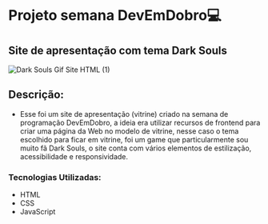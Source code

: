 # Projeto semana DevEmDobro💻
## Site de apresentação com tema Dark Souls
![Dark Souls Gif Site HTML (1)](https://user-images.githubusercontent.com/118562657/228303222-5fe75423-6df9-4592-a1c5-150ab2db7784.gif)
## Descrição:
- Esse foi um site de apresentação (vitrine) criado na semana de programação DevEmDobro, a ideia era utilizar recursos de frontend para criar uma página da Web no modelo de vitrine, nesse caso o tema escolhido para ficar em vitrine, foi um game que particularmente sou muito fã Dark Souls, o site conta com vários elementos de estilização, acessibilidade e responsividade.
### Tecnologias Utilizadas:
- HTML
- CSS
- JavaScript
